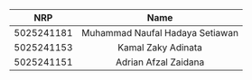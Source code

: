 
|    NRP     |      Name      |
| :--------: | :------------: |
| 5025241181 | Muhammad Naufal Hadaya Setiawan |
| 5025241153 | Kamal Zaky Adinata |
| 5025241151 | Adrian Afzal Zaidana |


